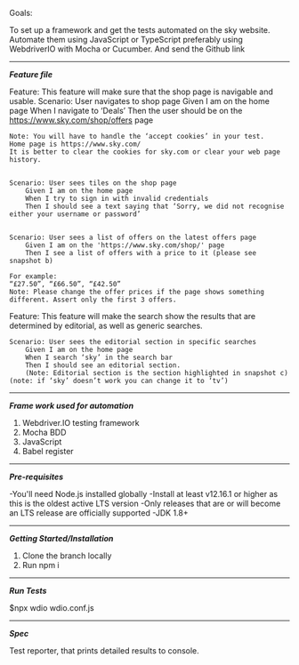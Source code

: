 Goals:

To set up a framework and get the tests automated on the sky website. 
Automate them using JavaScript or TypeScript preferably using WebdriverIO with Mocha or Cucumber.
And send the Github link

--------------------------------------------------------------------------------------------------------------------------------------

***Feature file***

Feature: This feature will make sure that the shop page is navigable and usable.
    Scenario: User navigates to shop page
        Given I am on the home page
        When I navigate to ‘Deals’
        Then the user should be on the https://www.sky.com/shop/offers  page 

    Note: You will have to handle the ‘accept cookies’ in your test.
    Home page is https://www.sky.com/
    It is better to clear the cookies for sky.com or clear your web page history.


    Scenario: User sees tiles on the shop page
        Given I am on the home page
        When I try to sign in with invalid credentials 
        Then I should see a text saying that ‘Sorry, we did not recognise either your username or password’


    Scenario: User sees a list of offers on the latest offers page
        Given I am on the 'https://www.sky.com/shop/' page 
        Then I see a list of offers with a price to it (please see snapshot b)

    For example:
    “£27.50”, “£66.50”, “£42.50”
    Note: Please change the offer prices if the page shows something different. Assert only the first 3 offers.


Feature: This feature will make the search show the results that are determined by editorial, as well as generic searches.

    Scenario: User sees the editorial section in specific searches
        Given I am on the home page
        When I search ‘sky’ in the search bar
        Then I should see an editorial section.
        (Note: Editorial section is the section highlighted in snapshot c)
    (note: if ‘sky’ doesn’t work you can change it to ‘tv’)

--------------------------------------------------------------------------------------------------------------------------------------

***Frame work used for automation***

1. Webdriver.IO testing framework
2. Mocha BDD
3. JavaScript
4. Babel register

--------------------------------------------------------------------------------------------------------------------------------------
***Pre-requisites***

-You'll need Node.js installed globally
-Install at least v12.16.1 or higher as this is the oldest active LTS version
-Only releases that are or will become an LTS release are officially supported
-JDK 1.8+

--------------------------------------------------------------------------------------------------------------------------------------
***Getting Started/Installation***

1. Clone the branch locally
2. Run npm i

--------------------------------------------------------------------------------------------------------------------------------------
***Run Tests***

$npx wdio wdio.conf.js

--------------------------------------------------------------------------------------------------------------------------------------
***Spec***

Test reporter, that prints detailed results to console.